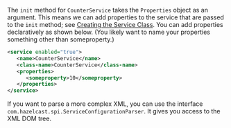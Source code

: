 
The `init` method for `CounterService` takes the `Properties` object as an argument. This means we can add properties to the service that are passed to the `init` method; see [Creating the Service Class](00_Creating_the_Service_Class.md). You can add properties declaratively as shown below. (You likely want to name your properties something other than someproperty.)

```xml
<service enabled="true">
   <name>CounterService</name>
   <class-name>CounterService</class-name>
   <properties> 
      <someproperty>10</someproperty>
   </properties>
</service>
```

If you want to parse a more complex XML, you can use the interface `com.hazelcast.spi.ServiceConfigurationParser`. It gives you access to the XML DOM tree.

